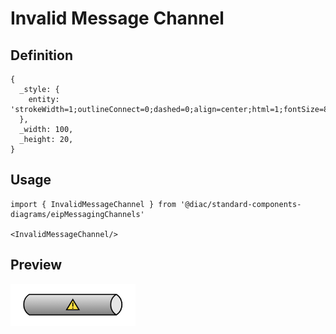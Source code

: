 # Invalid Message Channel

## Definition

```
{
  _style: { 
    entity: 'strokeWidth=1;outlineConnect=0;dashed=0;align=center;html=1;fontSize=8;shape=mxgraph.eip.invalidMessageChannel;verticalLabelPosition=bottom;labelBackgroundColor=#ffffff;verticalAlign=top;',
  },
  _width: 100,
  _height: 20,
}
```

## Usage

```
import { InvalidMessageChannel } from '@diac/standard-components-diagrams/eipMessagingChannels'

<InvalidMessageChannel/>
```

## Preview

<img src="./invalid-message-channel.png" width="200"/>
